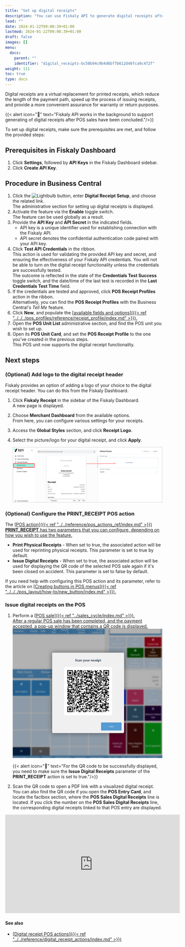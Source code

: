 ```yaml
---
title: "Set up digital receipts"
description: "You can use Fiskaly API to generate digital receipts after POS sales have been concluded. To set up this feature, follow the steps listed in this article."
lead: ""
date: 2024-01-22T09:08:39+01:00
lastmod: 2024-01-22T09:08:39+01:00
draft: false
images: []
menu:
  docs:
    parent: ""
    identifier: "digital_receipts-bc58b94c9b4d6bf7b612d46fca9c472f"
weight: 111
toc: true
type: docs
---
```


Digital receipts are a virtual replacement for printed receipts, which reduce the length of the payment path, speed up the process of issuing receipts, and provide a more convenient assurance for warranty or return purposes. 
 
{{< alert icon="📝" text="Fiskaly API works in the background to support generating of digital receipts after POS sales have been concluded."/>}}

To set up digital receipts, make sure the prerequisites are met, and follow the provided steps:

## Prerequisites in Fiskaly Dashboard

1. Click **Settings**, followed by **API Keys** in the Fiskaly Dashboard sidebar.
2. Click **Create API Key**.

## Procedure in Business Central

1. Click the ![Lightbulb](Lightbulb_icon.PNG) button, enter **Digital Receipt Setup**, and choose the related link.      
   The administrative section for setting up digital receipts is displayed.
2. Activate the feature via the **Enable** toggle switch.     
   The feature can be used globally as a result. 
3. Provide the **API Key** and **API Secret** in the indicated fields.       
   - API key is a unique identifier used for establishing connection with the Fiskaly API.
   - API secret denotes the confidential authentication code paired with your API key. 
4. Click **Test API Credentials** in the ribbon.     
   This action is used for validating the provided API key and secret, and ensuring the effectiveness of your Fiskaly API credentials. You will not be able to turn on the digital receipt functionality unless the credentials are successfully tested.     
   The outcome is reflected in the state of the **Credentials Test Success** toggle switch, and the date/time of the last test is recorded in the **Last Credentials Test Time** field.
5. If the credentials are tested and approved, click **POS Receipt Profiles** action in the ribbon.     
   Alternatively, you can find the **POS Receipt Profiles** with the Business Central's *Tell Me* feature.
6. Click **New**, and populate the [<ins>available fields and options<ins>]({{< ref "../../../pos_profiles/reference/receipt_profile/index.md" >}}).
7. Open the **POS Unit List** administrative section, and find the POS unit you wish to set up. 
8. Open its **POS Unit Card**, and set the **POS Receipt Profile** to the one you've created in the previous steps.    
   This POS unit now supports the digital receipt functionality.

## Next steps

### (Optional) Add logo to the digital receipt header

Fiskaly provides an option of adding a logo of your choice to the digital receipt header. You can do this from the Fiskaly Dashboard.

1. Click **Fiskaly Receipt** in the sidebar of the Fiskaly Dashboard.     
   A new page is displayed.
2. Choose **Merchant Dashboard** from the available options.     
   From here, you can configure various settings for your receipts.
3. Access the **Global Styles** section, and click **Receipt Logo**.
4. Select the picture/logo for your digital receipt, and click **Apply**.     

   ![fiskaly_logo](Images/fiskaly_logo.PNG)

### (Optional) Configure the PRINT_RECEIPT POS action

The [<ins>POS action<ins>]({{< ref "../../reference/pos_actions_ref/index.md" >}}) **PRINT_RECEIPT** has two parameters that you can configure, depending on how you wish to use the feature. 

  - **Print Physical Receipts** - When set to true, the associated action will be used for reprinting physical receipts. This parameter is set to true by default.
  - **Issue Digital Receipts** - When set to true, the associated action will be used for displaying the QR code of the selected POS sale again if it's been closed on accident. This parameter is set to false by default.

If you need help with configuring this POS action and its parameter, refer to the article on [<ins>Creating buttons in POS menus<ins>]({{< ref "../../../pos_layout/how-to/new_button/index.md" >}}).

### Issue digital receipts on the POS

1. Perform a [<ins>POS sale<ins>]({{< ref "../sales_cycle/index.md" >}}).       
   After a regular POS sale has been completed, and the payment accepted, a pop-up window that contains a QR code is displayed.
   ![scan_qr_sale](Images/scan_qr_sale.PNG)

   {{< alert icon="📝" text="For the QR code to be successfully displayed, you need to make sure the <b>Issue Digital Receipts</b> parameter of the <b>PRINT_RECEIPT</b> action is set to true."/>}}

2. Scan the QR code to open a PDF link with a visualized digital receipt.     
   You can also find the QR code if you open the **POS Entry Card**, and locate the factbox section, where the **POS Sales Digital Receipts** line is located. If you click the number on the **POS Sales Digital Receipts** line, the corresponding digital receipts linked to that POS entry are displayed.


<iframe width="560" height="315" src="https://www.youtube.com/embed/Z4e4GaR_82U?si=P4JQ4i0dJ1xydrBo" title="YouTube video player" frameborder="0" allow="accelerometer; autoplay; clipboard-write; encrypted-media; gyroscope; picture-in-picture; web-share" allowfullscreen></iframe>

#### See also

- [<ins>Digital receipt POS actions<ins>]({{< ref "../../reference/digital_receipt_actions/index.md" >}})